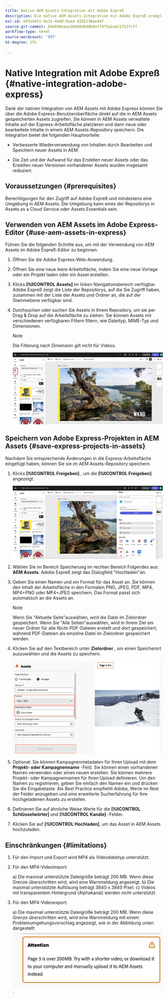 ```yaml
---
title: Native AEM Assets-Integration mit Adobe Expreß
description: Die native AEM Assets-Integration mit Adobe Expreß ermöglicht Ihnen den direkten Zugriff auf die in AEM Assets gespeicherten Assets über die Adobe Expreß-Benutzeroberfläche.
exl-id: d43e4451-da2a-444d-9aa4-4282130ee44f
source-git-commit: 69d890eaae30468db89b9aff975a2a421f53fcff
workflow-type: tm+mt
source-wordcount: '597'
ht-degree: 25%

---
```


# Native Integration mit Adobe Expreß {#native-integration-adobe-express}

Dank der nativen Integration von AEM Assets mit Adobe Express können Sie über die Adobe Express-Benutzeroberfläche direkt auf die in AEM Assets gespeicherten Assets zugreifen. Sie können in AEM Assets verwaltete Inhalte auf der Express-Arbeitsfläche platzieren und dann neue oder bearbeitete Inhalte in einem AEM Assets-Repository speichern. Die Integration bietet die folgenden Hauptvorteile:

* Verbesserte Wiederverwendung von Inhalten durch Bearbeiten und Speichern neuer Assets in AEM.

* Die Zeit und der Aufwand für das Erstellen neuer Assets oder das Erstellen neuer Versionen vorhandener Assets wurden insgesamt reduziert.

## Voraussetzungen {#prerequisites}

Berechtigungen für den Zugriff auf Adobe Expreß und mindestens eine Umgebung in AEM Assets. Die Umgebung kann eines der Repositorys in Assets as a Cloud Service oder Assets Essentials sein.


## Verwenden von AEM Assets im Adobe Express-Editor {#use-aem-assets-in-express}

Führen Sie die folgenden Schritte aus, um mit der Verwendung von AEM Assets im Adobe Expreß-Editor zu beginnen:

1. Öffnen Sie die Adobe Express-Web-Anwendung.

2. Öffnen Sie eine neue leere Arbeitsfläche, indem Sie eine neue Vorlage oder ein Projekt laden oder ein Asset erstellen.

3. Klicks **[!UICONTROL Assets]** im linken Navigationsbereich verfügbar. Adobe Expreß zeigt die Liste der Repositorys, auf die Sie Zugriff haben, zusammen mit der Liste der Assets und Ordner an, die auf der Stammebene verfügbar sind.

4. Durchsuchen oder suchen Sie Assets in Ihrem Repository, um sie per Drag &amp; Drop auf die Arbeitsfläche zu ziehen. Sie können Assets mit verschiedenen verfügbaren Filtern filtern, wie Dateityp, MIME-Typ und Dimensionen.

   >[!NOTE]
   >
   >Die Filterung nach Dimension gilt nicht für Videos.

   ![Einschließen von Assets aus dem Assets-Add-on](assets/adobe-express-native-integration.png)


## Speichern von Adobe Express-Projekten in AEM Assets {#save-express-projects-in-assets}

Nachdem Sie entsprechende Änderungen in die Express-Arbeitsfläche eingefügt haben, können Sie sie im AEM Assets-Repository speichern.

1. Klicks **[!UICONTROL Freigeben]** , um die **[!UICONTROL Freigeben]** angezeigt.

   ![Speichern von Assets in AEM](assets/adobe-express-share.png)

2. Wählen Sie im Bereich Speicherung im rechten Bereich Folgendes aus: **AEM Assets**. Adobe Expreß zeigt das Dialogfeld &quot;Hochladen&quot;an.
3. Geben Sie einen Namen und ein Format für das Asset an. Sie können den Inhalt der Arbeitsfläche in den Formaten PNG, JPEG, PDF, MP4, MP4+PNG oder MP4+JPEG speichern. Das Format passt sich automatisch an die Assets an.

   >[!NOTE]
   >
   >Wenn Sie &quot;Aktuelle Seite&quot;auswählen, wird die Datei im Zielordner gespeichert. Wenn Sie &quot;Alle Seiten&quot;auswählen, wird in Ihrem Ziel ein neuer Ordner für alle Nicht-PDF-Dateien erstellt und dort gespeichert, während PDF-Dateien als einzelne Datei im Zielordner gespeichert werden.

4. Klicken Sie auf den Textbereich unter **Zielordner** , um einen Speicherort auszuwählen und die Assets zu speichern.

   ![Speichern von Assets in AEM](/help/assets/assets/page-selection-and-destination-folder.png)

5. Optional: Sie können Kampagnenmetadaten für Ihren Upload mit dem **Projekt- oder Kampagnenname** -Feld. Sie können einen vorhandenen Namen verwenden oder einen neuen erstellen. Sie können mehrere Projekt- oder Kampagnennamen für Ihren Upload definieren. Um den Namen zu registrieren, geben Sie einfach den Namen ein und drücken Sie die Eingabetaste.
Als Best Practice empfiehlt Adobe, Werte im Rest der Felder anzugeben und eine erweiterte Sucherfahrung für Ihre hochgeladenen Assets zu erstellen.

6. Definieren Sie auf ähnliche Weise Werte für die **[!UICONTROL Schlüsselwörter]** und **[!UICONTROL Kanäle]** -Felder.

7. Klicken Sie auf **[!UICONTROL Hochladen]**, um das Asset in AEM Assets hochzuladen.




## Einschränkungen {#limitations}

1. Für den Import und Export wird MP4 als Videodateityp unterstützt.

2. Für den MP4-Videoimport:

   a) Die maximal unterstützte Dateigröße beträgt 200 MB. Wenn diese Grenze überschritten wird, wird eine Warnmeldung angezeigt.
b) Die maximal unterstützte Auflösung beträgt 3840 x 3840 Pixel.
c) Videos mit transparentem Hintergrund (Alphakanal) werden nicht unterstützt.

3. Für den MP4-Videoexport:

   a) Die maximal unterstützte Dateigröße beträgt 200 MB. Wenn diese Grenze überschritten wird, wird eine Warnmeldung mit einem Problemumgehungsvorschlag angezeigt, wie in der Abbildung unten dargestellt
   ![Warnhinweis mit Problemumgehung](/help/assets/assets/alert-with-workaround.png).
